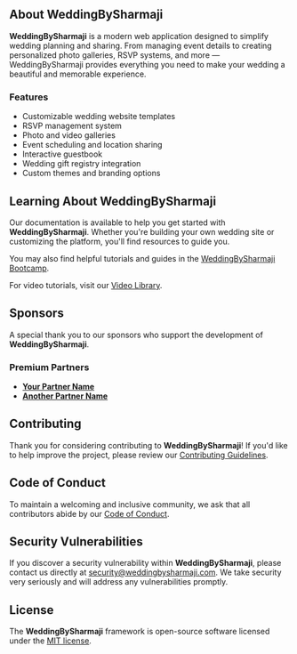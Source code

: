 ## About WeddingBySharmaji

**WeddingBySharmaji** is a modern web application designed to simplify wedding planning and sharing. From managing event details to creating personalized photo galleries, RSVP systems, and more — WeddingBySharmaji provides everything you need to make your wedding a beautiful and memorable experience.

### Features

- Customizable wedding website templates
- RSVP management system
- Photo and video galleries
- Event scheduling and location sharing
- Interactive guestbook
- Wedding gift registry integration
- Custom themes and branding options

## Learning About WeddingBySharmaji

Our documentation is available to help you get started with **WeddingBySharmaji**. Whether you're building your own wedding site or customizing the platform, you'll find resources to guide you.

You may also find helpful tutorials and guides in the [WeddingBySharmaji Bootcamp](https://yourdomain.com/bootcamp).

For video tutorials, visit our [Video Library](https://yourdomain.com/tutorials).

## Sponsors

A special thank you to our sponsors who support the development of **WeddingBySharmaji**.

### Premium Partners

- **[Your Partner Name](https://yourpartnerwebsite.com)**
- **[Another Partner Name](https://anotherpartnerwebsite.com)**

## Contributing

Thank you for considering contributing to **WeddingBySharmaji**! If you'd like to help improve the project, please review our [Contributing Guidelines](https://yourdomain.com/contribute).

## Code of Conduct

To maintain a welcoming and inclusive community, we ask that all contributors abide by our [Code of Conduct](https://yourdomain.com/code-of-conduct).

## Security Vulnerabilities

If you discover a security vulnerability within **WeddingBySharmaji**, please contact us directly at [security@weddingbysharmaji.com](mailto:security@weddingbysharmaji.com). We take security very seriously and will address any vulnerabilities promptly.

## License

The **WeddingBySharmaji** framework is open-source software licensed under the [MIT license](https://opensource.org/licenses/MIT).
